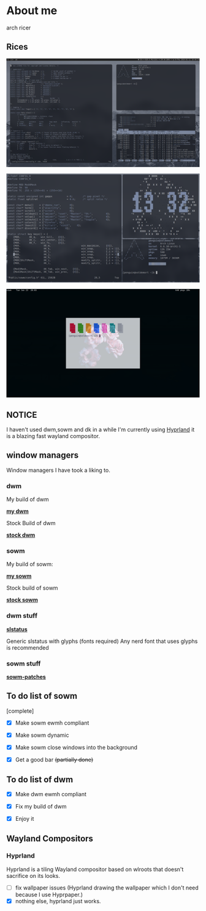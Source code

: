 # About me
arch ricer
## Rices
![image1](https://raw.githubusercontent.com/Z0achary/Z0achary/main/2024-01-11-184415_1600x900_scrot.png)

![image2](https://raw.githubusercontent.com/Z0achary/Z0achary/main/2024-01-14-133223_1600x900_scrot.png)

![image3](https://raw.githubusercontent.com/Z0achary/Z0achary/main/2024-01-23-200354_1600x900_scrot.png)

## NOTICE
I haven't used dwm,sowm and dk in a while I'm currently using [Hyprland](https://github.com/hyprwm/hyprland) it is a blazing fast wayland compositor.

## window managers
Window managers I have took a liking to.
### dwm
My build of dwm

[__**my dwm**__](https://github.com/Z0achary/dwm)

Stock Build of dwm

[__**stock dwm**__](https://git.suckless.org/dwm)
### sowm
My build of sowm:

[__**my sowm**__](https://github.com/Z0achary/sowm)

Stock build of sowm

[__**stock sowm**__](https://github.com/dylanaraps/sowm)
### dwm stuff
[**slstatus**](https://github.com/brookiestein/slstatus)

Generic slstatus with glyphs (fonts required)
Any nerd font that uses glyphs is recommended

### sowm stuff
[**sowm-patches**](https://github.com/dylanaraps/sowm-patches)

## To do list of sowm
[complete]
- [x] Make sowm ewmh compliant

- [x] Make sowm dynamic

- [x] Make sowm close windows into the background

- [x] Get a good bar ~~(partially done)~~
## To do list of dwm

 - [x] Make dwm ewmh compliant
 
 - [x] Fix my build of dwm

 - [x] Enjoy it
## Wayland Compositors
### Hyprland
Hyprland is a tiling Wayland compositor based on wlroots that doesn't sacrifice on its looks.

- [ ] fix wallpaper issues (Hyprland drawing the wallpaper which I don't need because I use Hyprpaper.)
- [x] nothing else, hyprland just works.
